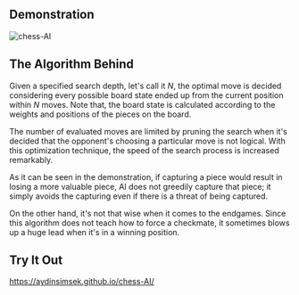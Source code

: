## Demonstration  
![chess-AI](https://user-images.githubusercontent.com/43919074/184537623-653cff23-4471-4e0c-9e55-7c3aece0de38.gif)

## The Algorithm Behind
Given a specified search depth, let's call it *N*, the optimal move is decided considering every possible board state ended up from the current position within *N* moves. Note that, the board state is calculated according to the weights and positions of the pieces on the board.  

The number of evaluated moves are limited by pruning the search when it's decided that the opponent's choosing a particular move is not logical. With this optimization technique, the speed of the search process is increased remarkably.    

As it can be seen in the demonstration, if capturing a piece would result in losing a more valuable piece, AI does not greedily capture that piece; it simply avoids the capturing even if there is a threat of being captured.  

On the other hand, it's not that wise when it comes to the endgames. Since this algorithm does not teach how to force a checkmate, it sometimes blows up a huge lead when it's in a winning position.  

## Try It Out
https://aydinsimsek.github.io/chess-AI/
